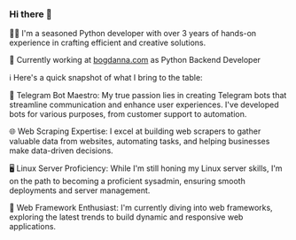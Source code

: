 ### Hi there 👋

<!--
**a-n-d-r/a-n-d-r** is a ✨ _special_ ✨ repository because its `README.md` (this file) appears on your GitHub profile.

Here are some ideas to get you started:

- 🔭 I’m currently working on ...
- 🌱 I’m currently learning ...
- 👯 I’m looking to collaborate on ...
- 🤔 I’m looking for help with ...
- 💬 Ask me about ...
- 📫 How to reach me: ...
- 😄 Pronouns: ...
- ⚡ Fun fact: ...
-->

👨‍💻 I'm a seasoned Python developer with over 3 years of hands-on experience in crafting efficient and creative solutions. 

💼 Currently working at [bogdanna.com](https://bogdanna.com) as Python Backend Developer

ℹ️ Here's a quick snapshot of what I bring to the table:

🤖 Telegram Bot Maestro: My true passion lies in creating Telegram bots that streamline communication and enhance user experiences. I've developed bots for various purposes, from customer support to automation.

🌐 Web Scraping Expertise: I excel at building web scrapers to gather valuable data from websites, automating tasks, and helping businesses make data-driven decisions.

🖥️ Linux Server Proficiency: While I'm still honing my Linux server skills, I'm on the path to becoming a proficient sysadmin, ensuring smooth deployments and server management.

🌟 Web Framework Enthusiast: I'm currently diving into web frameworks, exploring the latest trends to build dynamic and responsive web applications.

<!--
💬 If you're seeking a Python developer who can tackle web scraping, Linux server tasks, and Telegram bot development, let's chat! I'm eager to bring my expertise to your project.
-->
